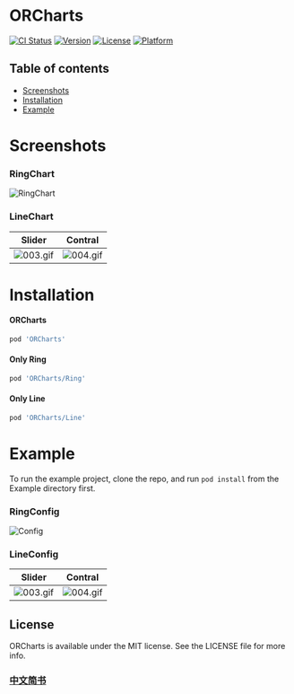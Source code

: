 # ORCharts

[![CI Status](https://img.shields.io/travis/sunrise_oy@163.com/ORCharts.svg?style=flat)](https://travis-ci.org/sunrise_oy@163.com/ORCharts)
[![Version](https://img.shields.io/cocoapods/v/ORCharts.svg?style=flat)](https://cocoapods.org/pods/ORCharts)
[![License](https://img.shields.io/cocoapods/l/ORCharts.svg?style=flat)](https://cocoapods.org/pods/ORCharts)
[![Platform](https://img.shields.io/cocoapods/p/ORCharts.svg?style=flat)](https://cocoapods.org/pods/ORCharts)

## Table of contents
* [Screenshots](#screenshots)
* [Installation](#installation)
* [Example](#example)

# <a id="screenshots"></a>Screenshots 

### RingChart
![RingChart](https://upload-images.jianshu.io/upload_images/5192751-6b13744cc1b9926d.png?imageMogr2/auto-orient/strip%7CimageView2/2/h/440)

### LineChart
|    Slider    |    Contral    |
|--------------|-------------|
|![003.gif](https://upload-images.jianshu.io/upload_images/5192751-3f68f4db547e98e3.gif?imageMogr2/auto-orient/strip)|![004.gif](https://upload-images.jianshu.io/upload_images/5192751-cc2abfaa9d6a4330.gif?imageMogr2/auto-orient/strip)|


# <a id="installation"></a>Installation

#### ORCharts
```ruby
pod 'ORCharts'
```
#### Only Ring

```ruby
pod 'ORCharts/Ring'  
```
#### Only Line

```ruby
pod 'ORCharts/Line'  
```

# <a id="example"></a>Example 

To run the example project, clone the repo, and run `pod install` from the Example directory first.

### RingConfig
![Config](https://upload-images.jianshu.io/upload_images/5192751-0a70eb88d3829d58.gif?imageMogr2/auto-orient/strip)  


### LineConfig
|    Slider    |    Contral    |
|--------------|-------------|
|![003.gif](https://upload-images.jianshu.io/upload_images/5192751-3f68f4db547e98e3.gif?imageMogr2/auto-orient/strip)|![004.gif](https://upload-images.jianshu.io/upload_images/5192751-cc2abfaa9d6a4330.gif?imageMogr2/auto-orient/strip)|

## License

ORCharts is available under the MIT license. See the LICENSE file for more info.

### [中文简书](https://www.jianshu.com/p/317a79890984)
